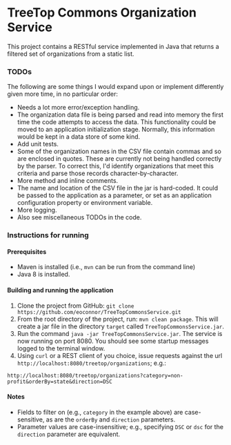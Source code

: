 # TreeTop Commons Organization Service

This project contains a RESTful service implemented in Java that returns a filtered set of organizations from a static list.

### TODOs

The following are some things I would expand upon or implement differently given more time, in no particular order:
* Needs a lot more error/exception handling.
* The organization data file is being parsed and read into memory the first time the code attempts to access the data. This functionality could be moved to an application initialization stage. Normally, this information would be kept in a data store of some kind.
* Add unit tests.
* Some of the organization names in the CSV file contain commas and so are enclosed in quotes. These are currently not being handled correctly by the parser. To correct this, I'd identify organizations that meet this criteria and parse those records character-by-character.
* More method and inline comments.
* The name and location of the CSV file in the jar is hard-coded. It could be passed to the application as a parameter, or set as an application configuration property or environment variable.
* More logging.
* Also see miscellaneous TODOs in the code.

### Instructions for running

#### Prerequisites
* Maven is installed (i.e., `mvn` can be run from the command line)
* Java 8 is installed.

#### Building and running the application

1. Clone the project from GitHub: `git clone https://github.com/eoconnor/TreeTopCommonsService.git`
2. From the root directory of the project, run: `mvn clean package`. This will create a jar file in the directory `target` called `TreeTopCommonsService.jar`.
3. Run the command `java -jar TreeTopCommonsService.jar`. The service is now running on port 8080. You should see some startup messages logged to the terminal window.
4. Using `curl` or a REST client of you choice, issue requests against the url `http://localhost:8080/treetop/organizations`; e.g.:

`http://localhost:8080/treetop/organizations?category=non-profit&orderBy=state&direction=DSC`

#### Notes
* Fields to filter on (e.g., `category` in the example above) are case-sensitive, as are the `orderBy` and `direction` parameters.
* Parameter values are case-insensitive; e.g., specifying `DSC` or `dsc` for the `direction` parameter are equivalent.
